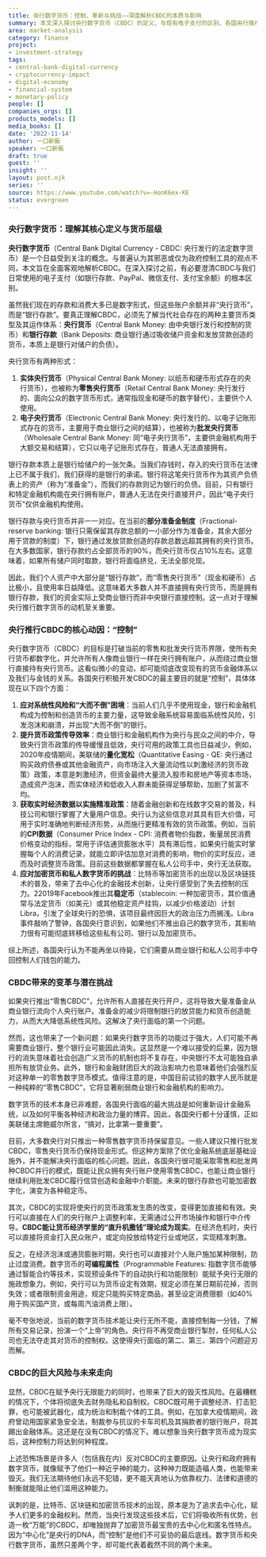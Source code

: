 ```yaml
---
title: 央行数字货币：控制、革新与挑战——深度解析CBDC的本质与影响
summary: 本文深入探讨央行数字货币（CBDC）的定义、与现有电子支付的区别、各国央行推行的动因，以及它可能对金融体系带来的颠覆性变革与潜在挑战。
area: market-analysis
category: finance
project:
- investment-strategy
tags:
- central-bank-digital-currency
- cryptocurrency-impact
- digital-economy
- financial-system
- monetary-policy
people: []
companies_orgs: []
products_models: []
media_books: []
date: '2022-11-14'
author: 一口新飯
speaker: 一口新飯
draft: true
guest: ''
insight: ''
layout: post.njk
series: ''
source: https://www.youtube.com/watch?v=-HonK6ex-KE
status: evergreen
---
```

### 央行数字货币：理解其核心定义与货币层级

**央行数字货币**（Central Bank Digital Currency - CBDC: 央行发行的法定数字货币）是一个日益受到关注的概念。与普遍认为其邪恶或仅为政府控制工具的观点不同，本文旨在全面客观地解析CBDC。在深入探讨之前，有必要澄清CBDC与我们日常使用的电子支付（如银行存款、PayPal、微信支付、支付宝余额）的根本区别。

虽然我们现在的存款和消费大多已是数字形式，但这些账户余额并非“央行货币”，而是“银行存款”。要真正理解CBDC，必须先了解当代社会存在的两种主要货币类型及其运作体系：**央行货币**（Central Bank Money: 由中央银行发行和控制的货币）和**银行存款**（Bank Deposits: 商业银行通过吸收储户资金和发放贷款创造的货币，本质上是银行对储户的负债）。

央行货币有两种形式：
1.  **实体央行货币**（Physical Central Bank Money: 以纸币和硬币形式存在的央行货币），也被称为**零售央行货币**（Retail Central Bank Money: 央行发行的、面向公众的数字货币形式，通常指现金和硬币的数字替代），主要供个人使用。
2.  **电子央行货币**（Electronic Central Bank Money: 央行发行的、以电子记账形式存在的货币，主要用于商业银行之间的结算），也被称为**批发央行货币**（Wholesale Central Bank Money: 同“电子央行货币”，主要供金融机构用于大额交易和结算），它只以电子记账形式存在，普通人无法直接拥有。

银行存款本质上是银行给储户的一张欠条。当我们存钱时，存入的央行货币在法律上已不属于我们，我们获得的是银行的承诺。银行将这笔央行货币作为其资产负债表上的资产（称为“准备金”），而我们的存款则记为银行的负债。目前，只有银行和特定金融机构能在央行拥有账户，普通人无法在央行直接开户，因此“电子央行货币”仅供金融机构使用。

银行存款与央行货币并非一一对应。在当前的**部分准备金制度**（Fractional-reserve banking: 银行只需保留其存款总额的一小部分作为准备金，其余大部分用于贷款的制度）下，银行通过发放贷款创造的存款总数远超其拥有的央行货币。在大多数国家，银行存款约占全部货币的90%，而央行货币仅占10%左右。这意味着，如果所有储户同时取款，银行将面临挤兑，无法全部兑现。

因此，我们个人资产中大部分是“银行存款”，而“零售央行货币”（现金和硬币）占比极小，且使用率日益降低。这意味着大多数人并不直接拥有央行货币，而是拥有银行存款，我们的资金实际上受商业银行而非中央银行直接控制。这一点对于理解央行推行数字货币的动机至关重要。

### 央行推行CBDC的核心动因：“控制”

央行数字货币（CBDC）的目标是打破当前的零售和批发央行货币界限，使所有央行货币都数字化，并允许所有人像商业银行一样在央行拥有账户，从而绕过商业银行直接持有央行货币。这看似微小的变动，却可能彻底改变现有的货币金融体系以及我们与金钱的关系。各国央行积极开发CBDC的最主要目的就是“控制”，具体体现在以下四个方面：

1.  **应对系统性风险和“大而不倒”困境**：当前人们几乎不使用现金，银行和金融机构成为控制和创造货币的主要力量，这导致金融系统容易面临系统性风险，引发泡沫和崩溃，并出现“大而不倒”的银行。
2.  **提升货币政策传导效率**：商业银行和金融机构作为央行与民众之间的中介，导致央行货币政策的传导缓慢且低效，央行可用的政策工具也日益减少。例如，2020年疫情期间，美联储的**量化宽松**（Quantitative Easing - QE: 央行通过购买政府债券或其他金融资产，向市场注入大量流动性以刺激经济的货币政策）政策，本意是刺激经济，但资金最终大量流入股市和房地产等资本市场，造成资产泡沫，而实体经济和低收入人群未能获得足够帮助，加剧了贫富不均。
3.  **获取实时经济数据以实施精准政策**：随着金融创新和在线数字交易的普及，科技公司和银行掌握了大量用户信息。央行认为这些信息对其具有巨大价值，可用于实时准确地判断经济形势，从而施行更精准有效的货币政策。例如，当前的**CPI数据**（Consumer Price Index - CPI: 消费者物价指数，衡量居民消费价格变动的指标，常用于评估通货膨胀水平）具有滞后性，如果央行能实时掌握每个人的消费记录，就能立即评估加息对消费的影响，物价的实时反应，进而及时调整货币政策。目前这些数据都掌握在私人公司手中，央行无法获取。
4.  **应对加密货币和私人数字货币的挑战**：比特币等加密货币的出现以及区块链技术的普及，带来了去中心化的金融技术创新，让央行感受到了失去控制的压力。22019年Facebook推出其**稳定币**（stablecoin: 一种加密货币，其价值通常与法定货币（如美元）或其他稳定资产挂钩，以减少价格波动）计划Libra，引发了全球央行的恐惧，该项目最终因巨大的政治压力而搁浅。Libra事件敲响了警钟，各国央行意识到，如果他们不推出自己的数字货币，其影响力很有可能彻底转移给这些私有公司、银行以及加密货币。

综上所述，各国央行认为不能再坐以待毙，它们需要从商业银行和私人公司手中夺回控制人们钱包的能力。

### CBDC带来的变革与潜在挑战

如果央行推出“零售CBDC”，允许所有人直接在央行开户，这将导致大量准备金从商业银行流向个人央行账户。准备金的减少将限制银行的放贷能力和货币创造能力，从而大大降低系统性风险。这解决了央行面临的第一个问题。

然而，这也带来了一个新问题：如果央行数字货币的功能过于强大，人们可能不再需要商业银行，整个银行业可能因此消失。这显然是一个难以接受的后果，因为银行的消失意味着社会创造广义货币的机制也将不复存在，中央银行不太可能独自承担所有放贷业务。此外，银行和金融财团巨大的政治影响力也意味着他们会强烈反对这种单一的零售数字货币模式。值得注意的是，中国目前试验的数字人民币就是一种纯粹的“零售CBDC”，它将显著削弱商业银行和金融机构的影响力。

数字货币的技术本身已非难题，各国央行面临的最大挑战是如何重新设计金融系统，以及如何平衡各种经济和政治力量的博弈。因此，各国央行都十分谨慎，正如美联储主席鲍威尔所言，“搞对，比拿第一要重要”。

目前，大多数央行对只推出一种零售数字货币持保留意见。一些人建议只推行批发CBDC，零售央行货币仍保持现金形式。但这种方案除了优化金融系统底层基础设施外，并不能解决央行面临的核心问题。因此，各国央行很可能采取零售和批发两种CBDC并行的模式，既能让民众拥有央行账户使用零售CBDC，也能让商业银行继续利用批发CBDC履行信贷创造和金融中介职能。未来的银行存款也可能加密数字化，演变为各种稳定币。

其次，CBDC的实现将使央行的货币政策发生质的改变，变得更加直接和有效。央行可以直接在人们的央行账户上调整利率，无需通过公开市场操作和银行中介传导。**CBDC能让货币经济学里的“直升机撒钱”理论成为现实**。在经济危机时，央行可以直接将资金打入民众账户，或定向投放给特定行业或地区，实现精准刺激。

反之，在经济泡沫或通货膨胀时期，央行也可以直接对个人账户施加某种限制，防止过度消费。数字货币的**可编程属性**（Programmable Features: 指数字货币能够通过智能合约等技术，实现预设条件下的自动执行和功能限制）能赋予央行无限的施政想象力。例如，央行可以为货币设定有效期，规定必须在某日期前花掉，否则失效；或者限制资金用途，规定只能购买特定商品，甚至设定消费限额（如40%用于购买国产货，或每周汽油消费上限）。

毫不夸张地说，当前的数字货币技术能让央行无所不能，直接控制每一分钱，了解所有交易记录，扮演一个“上帝”的角色。央行将不再受商业银行掣肘，任何私人公司也无法夺走其对货币的控制权。这使得央行面临的第二、第三、第四个问题迎刃而解。

### CBDC的巨大风险与未来走向

显然，CBDC在赋予央行无限能力的同时，也带来了巨大的毁灭性风险。在最糟糕的情况下，个体将彻底失去财务隐私和自制权。CBDC既可用于调整经济、打击犯罪，也可能被武器化，成为统治和制裁个体的工具。例如，在加拿大疫情期间，政府曾动用国家紧急安全法，制裁参与抗议的卡车司机及其捐款者的银行账户，将其踢出金融体系。这还是在没有CBDC的情况下。难以想象当央行数字货币成为现实后，这种控制力将达到何种程度。

上述恐怖场景是许多人（包括我在内）反对CBDC的主要原因。让央行和政府拥有数字货币，就像赋予了他们一种近乎神的能力，这种神力既能造福人类，也能带来毁灭。我们无法期待他们永远不犯错，更不能天真地认为依靠权力、法律和道德的制衡就能阻止他们滥用这种能力。

讽刺的是，比特币、区块链和加密货币技术的出现，原本是为了追求去中心化，赋予人们更多的金融权利。然而，当央行发现这些技术后，它们将吸收所有优势，创造一枚“万能”的CBDC，却唯独抛弃了加密货币最宝贵的去中心化和匿名性特点。因为“中心化”是央行的DNA，而“控制”是他们不可妥协的最后底线。数字货币和央行数字货币，虽然只差两个字，却可能代表着截然不同的两个未来。